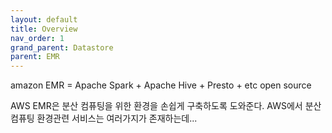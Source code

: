 ```yaml
---
layout: default
title: Overview
nav_order: 1
grand_parent: Datastore
parent: EMR
---
```



amazon EMR = Apache Spark + Apache Hive + Presto + etc open source


AWS EMR은 분산 컴퓨팅을 위한 환경을 손쉽게 구축하도록 도와준다. AWS에서 분산 컴퓨팅 환경관련 서비스는 여러가지가 존재하는데...
